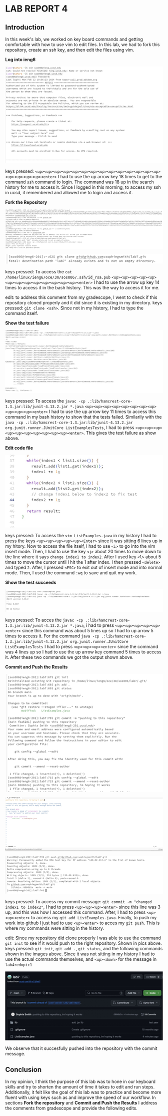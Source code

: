 # LAB REPORT 4

## Introduction

In this week's lab, we worked on key board commands and getting comfortable with how to use vim to edit files. In this lab, we had to fork this repository, create an ssh key, and then edit the files using vim.

**Log into ieng6**

![Image](labreport4pic1.jpg)

keys pressed: `<up><up><up><up><up><up><up><up><up><up><up><up><up><up><up><up><up><up><enter>` I had to use the up arrow key 18 times to get to the command `ssh` command to login. The command was 18 up in the search history for me to access it. Since I logged in this morning, to access my ssh in ucsd, it remembered and allowed me to login and access it.


**Fork the Repository**

![Image](labreport4pic2.jpg)

![Image](lab4redopic2.jpg)

keys pressed: To access the `cat /home/linux/ieng6/oce/3m/sos006/.ssh/id_rsa.pub` `<up><up><up><up><up><up><up><up><up><up><up><up><up><enter>` I had to use the arrow up key 14 times to access it in the bash history. This was the way to access it for me. 

edit: to address this comment from my gradescope, I went to check if this repository cloned properly and it did since it is existing in my directory. keys pressed: `git clone <ssh>`. Since not in my history, I had to type the command itself. 

  
**Show the test failure**

![Image](labreport4pic3.jpg)

keys pressed: To access the `javac -cp .:lib/hamcrest-core-1.3.jar:lib/junit-4.13.2.jar *.java` `<up><up><up><up><up><up><up><up><up><up><up><enter>` I had to use the up arrow key 11 times to access this command in my bash history to show that the tests failed. Similarily with the `java -cp .:lib/hamcrest-core-1.3.jar:lib/junit-4.13.2.jar org.junit.runner.JUnitCore ListExamplesTests`, I had to press `<up><up><up><up><up><up><up><up><up><up><enter>`. This gives the test failure as show above. 


**Edit code file**

![Image](labreport4pic4.jpg)

keys pressed: To access the `vim ListExamples.java` in my history I had to press the keys `<up><up><up><up><up><Enter>` since it was sitting 6 lines up in my hitory. Now to access the file itself, I had to use `<i>` to go into the vim insert mode. Then, I had to use the key `<j>` about 20 times to move down to the line where it says `change index1 to index2`. After I used key `<l>` about 5 times to move the cursor until I hit the 1 after index. I then pressed `<delete>` and typed `2`. After, I pressed `<ESC>` to exit out of insert mode and into normal mode. Then, I used the command `:wq` to save and quit my work.


**Show the test succeeds**

![Image](labreport4pic5.jpg)

keys pressed: To acces the `javac -cp .:lib/hamcrest-core-1.3.jar:lib/junit-4.13.2.jar *.java`, i had to press `<up><up><up><up><up><enter>` since this command was about 5 lines up so I had to up arrow 5 times to access it. For the command `java -cp .:lib/hamcrest-core-1.3.jar:lib/junit-4.13.2.jar org.junit.runner.JUnitCore ListExamplesTests` I had to press `<up><up><up><enter>` since the command was 4 lines up so I had to use the up arrow key command 5 times to access it. After these two commands we got the output shown above. 


**Commit and Push the Results**

![Image](lab4redopic3.jpg)

![Image](lab4redopic1.jpg)

![Image](lab4redopic4.jpg)


keys pressed: To access my commit message: `git commit -m "changed index1 to index2"`, I had to press `<up><up><up><enter>` since this line was 3 up, and this was how I accessed this command. After, I had to press `<up><up><enter>` to access my `git add ListExamples.java`. Finally, to push my work into github I just had to use `<up><enter>` to acces my `git push`. This is where my commands were sitting in the history. 

edit: Since my repository did clone properly I was able to use the command `git init` to see if it would push to the right repository. Shown in pics above. keys pressed: `git init`, `git add .`, `git status`, and the following commands shown in the images above. Since it was not sitting in my history I had to use the actual commands themselves, and `<up><down>` for the message in `lab4redopic1`

![Image](lab4redopic5.jpg)

We observe that it succesfully pushed into the repository with the commit message. 

## Conclusion

In my opinion, I think the purpose of this lab was to hone in our keyboard skills and try to shorten the amount of time it takes to edit and run steps. Additionally, it felt like the goal of this lab was to practice and become more fluent with using keys such as <tab> <up> <down> and improve the speed of our workflow. In sections **Fork the repository** and **Commit and Push the Results** I address the comments from gradescope and provide the following edits.


